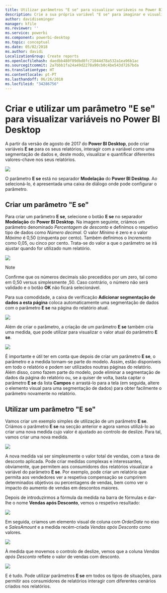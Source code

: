 ```yaml
---
title: Utilizar parâmetros "E se" para visualizar variáveis no Power BI Desktop
description: Crie a sua própria variável "E se" para imaginar e visualizar variáveis no Power BI
author: davidiseminger
manager: kfile
ms.reviewer: ''
ms.service: powerbi
ms.component: powerbi-desktop
ms.topic: conceptual
ms.date: 05/02/2018
ms.author: davidi
LocalizationGroup: Create reports
ms.openlocfilehash: daedbb480f09dbd8fc71044d78a532a1ea96b1ac
ms.sourcegitcommit: 2a7bbb1fa24a49d2278a90cb0c4be543d7267bda
ms.translationtype: HT
ms.contentlocale: pt-PT
ms.lasthandoff: 06/26/2018
ms.locfileid: "34286756"
---
```

# <a name="create-and-use-a-what-if-parameter-to-visualize-variables-in-power-bi-desktop"></a>Criar e utilizar um parâmetro "E se" para visualizar variáveis no Power BI Desktop
A partir da versão de agosto de 2017 do **Power BI Desktop**, pode criar variáveis **E se** para os seus relatórios, interagir com a variável como uma segmentação de dados e, deste modo, visualizar e quantificar diferentes valores-chave nos seus relatórios.

![](media/desktop-what-if/what-if_01.png)

O parâmetro **E se** está no separador **Modelação** do **Power BI Desktop**. Ao selecioná-lo, é apresentada uma caixa de diálogo onde pode configurar o parâmetro.

## <a name="creating-a-what-if-parameter"></a>Criar um parâmetro "E se"
Para criar um parâmetro **E se**, selecione o botão **E se** no separador **Modelação** do **Power BI Desktop**. Na imagem seguinte, criámos um parâmetro denominado *Percentagem de desconto* e definimos o respetivo tipo de dados como *Número decimal*. O valor *Mínimo* é zero e o valor *Máximo* é 0,50 (cinquenta por cento). Também definimos o *Incremento* como 0,05, ou cinco por cento. Trata-se do valor a que o parâmetro se irá ajustar quando for utilizado num relatório.

![](media/desktop-what-if/what-if_02.png)

> [!NOTE]
> Confirme que os números decimais são precedidos por um zero, tal como em 0,50 versus simplesmente ,50. Caso contrário, o número não será validado e o botão **OK** não ficará selecionável.
> 
> 

Para sua comodidade, a caixa de verificação **Adicionar segmentação de dados a esta página** coloca automaticamente uma segmentação de dados com o parâmetro **E se** na página do relatório atual.

![](media/desktop-what-if/what-if_03.png)

Além de criar o parâmetro, a criação de um parâmetro **E se** também cria uma medida, que pode utilizar para visualizar o valor atual do parâmetro **E se**.

![](media/desktop-what-if/what-if_04.png)

É importante e útil ter em conta que depois de criar um parâmetro **E se**, o parâmetro e a medida tornam-se parte do modelo. Assim, estão disponíveis em todo o relatório e podem ser utilizados noutras páginas do relatório. Além disso, como fazem parte do modelo, pode eliminar a segmentação de dados da página do relatório ou, se a quiser de volta, basta captar o parâmetro **E se** da lista **Campos** e arrastá-lo para a tela (em seguida, altere o elemento visual para uma segmentação de dados) para obter facilmente o parâmetro novamente no relatório.

## <a name="using-a-what-if-parameter"></a>Utilizar um parâmetro "E se"
Vamos criar um exemplo simples de utilização de um parâmetro **E se**. Criámos o parâmetro **E se** na secção anterior e agora vamos utilizá-lo ao criar uma nova medida cujo valor é ajustado ao controlo de deslize. Para tal, vamos criar uma nova medida.

![](media/desktop-what-if/what-if_05.png)

A nova medida vai ser simplesmente o valor total de vendas, com a taxa de desconto aplicada. Pode criar medidas complexas e interessantes, obviamente, que permitem aos consumidores dos relatórios visualizar a variável do parâmetro **E se**. Por exemplo, pode criar um relatório que permita aos vendedores ver a respetiva compensação se cumprirem determinados objetivos ou percentagens de vendas, bem como ver o impacto do aumento de vendas em descontos maiores.

Depois de introduzirmos a fórmula da medida na barra de fórmulas e dar-lhe o nome **Vendas após Desconto**, vemos o respetivo resultado:

![](media/desktop-what-if/what-if_06.png)

Em seguida, criamos um elemento visual de coluna com *OrderDate* no eixo e *SalesAmount* e a medida recém-criada *Vendas após Desconto* como valores.

![](media/desktop-what-if/what-if_07.png)

À medida que movemos o controlo de deslize, vemos que a coluna *Vendas após Desconto* reflete o valor de vendas com desconto.

![](media/desktop-what-if/what-if_08.png)

E é tudo. Pode utilizar parâmetros **E se** em todos os tipos de situações, para permitir aos consumidores de relatórios interagir com diferentes cenários criados nos relatórios.

